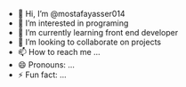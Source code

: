 - 👋 Hi, I’m @mostafayasser014
- 👀 I’m interested in programing
- 🌱 I’m currently learning front end developer
- 💞️ I’m looking to collaborate on projects
- 📫 How to reach me ...
- 😄 Pronouns: ...
- ⚡ Fun fact: ...

<!---
mostafayasser014/mostafayasser014 is a ✨ special ✨ repository because its `README.md` (this file) appears on your GitHub profile.
You can click the Preview link to take a look at your changes.
--->
